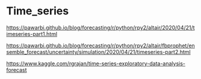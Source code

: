 # Time_series

https://pawarbi.github.io/blog/forecasting/r/python/rpy2/altair/2020/04/21/timeseries-part1.html

https://pawarbi.github.io/blog/forecasting/r/python/rpy2/altair/fbprophet/ensemble_forecast/uncertainty/simulation/2020/04/21/timeseries-part2.html

https://www.kaggle.com/rgrajan/time-series-exploratory-data-analysis-forecast
